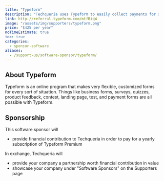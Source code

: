 ```yaml
---
title: "Typeform"
description: "Techqueria uses Typeform to easily collect payments for small transactions and also capture form submissions outside of the website."
link: http://referral.typeform.com/mtfBiqW
image: "/assets/img/supporters/typeform.png"
price: "$425 per year"
noTimeEstimate: true
toc: true
categories:
  - sponsor-software
aliases:
  - /support-us/software-sponsor/typeform/
---
```


## About Typeform

Typeform is an online program that makes very flexible, customized forms for every sort of situation. Things like business forms, surveys, quizzes, product feedback, contest, landing page, test, and payment forms are all possible with Typeform.

## Sponsorship

This software sponsor will

- provide financial contribution to Techqueria in order to pay for a yearly subscription of Typeform Premium

In exchange, Techqueria will

- provide your company a partnership worth financial contribution in value
- showcase your company under "Software Sponsors" on the Supporters page
